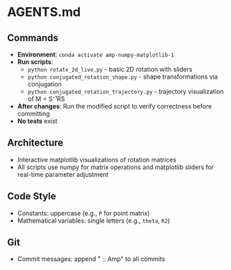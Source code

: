 # AGENTS.md

## Commands
- **Environment**: `conda activate amp-numpy-matplotlib-1`
- **Run scripts**: 
  - `python rotate_2d_live.py` - basic 2D rotation with sliders
  - `python conjugated_rotation_shape.py` - shape transformations via conjugation
  - `python conjugated_rotation_trajectory.py` - trajectory visualization of M = S⁻¹RS
- **After changes**: Run the modified script to verify correctness before committing
- **No tests** exist

## Architecture
- Interactive matplotlib visualizations of rotation matrices
- All scripts use numpy for matrix operations and matplotlib sliders for real-time parameter adjustment

## Code Style
- Constants: uppercase (e.g., `P` for point matrix)
- Mathematical variables: single letters (e.g., `theta`, `R2`)

## Git
- Commit messages: append " :: Amp" to all commits